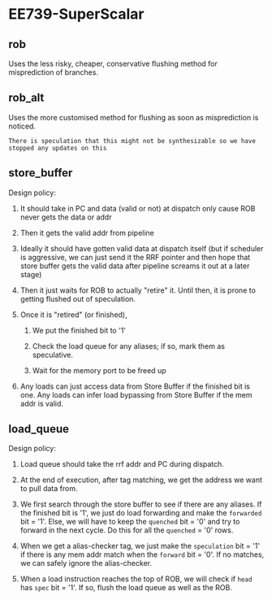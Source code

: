 # EE739-SuperScalar
## rob
Uses the less risky, cheaper, conservative flushing method for misprediction of branches.
## rob_alt
Uses the more customised method for flushing as soon as misprediction is noticed.

`There is speculation that this might not be synthesizable so we have stopped any updates on this`

## store_buffer
Design policy:

1.  It should take in PC and data (valid or not) at dispatch only cause ROB never gets the data or addr

2.  Then it gets the valid addr from pipeline

3.  Ideally it should have gotten valid data at dispatch itself (but if scheduler is aggressive, we can just send it the RRF pointer and then hope that store buffer gets the valid data after pipeline screams it out at a later stage)

4.  Then it just waits for ROB to actually "retire" it. Until then, it is prone to getting flushed out of speculation.

5.  Once it is "retired" (or finished),

    1.  We put the finished bit to '1'

    2.  Check the load queue for any aliases; if so, mark them as speculative.

    3.  Wait for the memory port to be freed up

6.  Any loads can just access data from Store Buffer if the finished bit is one. Any loads can infer load bypassing from Store Buffer if the mem addr is valid.

## load_queue
Design policy:

1.  Load queue should take the rrf addr and PC during dispatch.

2.  At the end of execution, after tag matching, we get the address we want to pull data from.

3.  We first search through the store buffer to see if there are any aliases. If the finished bit is '1', we just do load forwarding and make the `forwarded` bit = '1'. Else, we will have to keep the `quenched` bit = '0' and try to forward in the next cycle. Do this for all the `quenched` = '0' rows.

4. When we get a alias-checker tag, we just make the `speculation` bit = '1' if there is any mem addr match when the `forward` bit = '0'. If no matches, we can safely ignore the alias-checker.

5. When a load instruction reaches the top of ROB, we will check if `head` has `spec` bit = '1'. If so, flush the load queue as well as the ROB.
